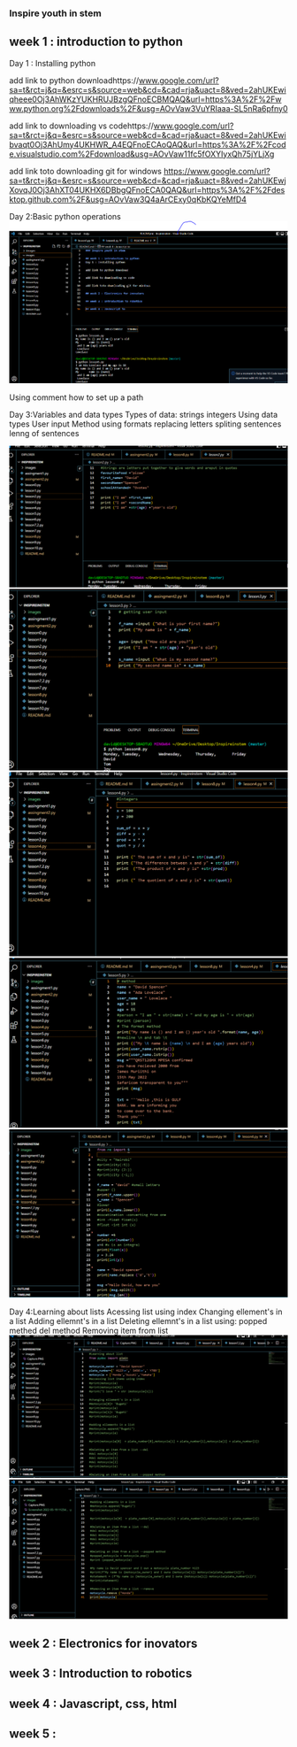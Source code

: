 ### Inspire youth in stem

## week 1 : introduction to python
Day 1 : Installing python

add link to python downloadhttps://www.google.com/url?sa=t&rct=j&q=&esrc=s&source=web&cd=&cad=rja&uact=8&ved=2ahUKEwiqheee0Oj3AhWKzYUKHRUJBzgQFnoECBMQAQ&url=https%3A%2F%2Fwww.python.org%2Fdownloads%2F&usg=AOvVaw3VuYRIaaa-SL5nRa6pfny0


add link to downloading vs codehttps://www.google.com/url?sa=t&rct=j&q=&esrc=s&source=web&cd=&cad=rja&uact=8&ved=2ahUKEwibvaqt0Oj3AhUmy4UKHWR_A4EQFnoECAoQAQ&url=https%3A%2F%2Fcode.visualstudio.com%2Fdownload&usg=AOvVaw11fc5fOXYIyxQh75jYLjXg


add link toto downloading git for windows
https://www.google.com/url?sa=t&rct=j&q=&esrc=s&source=web&cd=&cad=rja&uact=8&ved=2ahUKEwjXovqJ0Oj3AhXT04UKHX6DBbgQFnoECA0QAQ&url=https%3A%2F%2Fdesktop.github.com%2F&usg=AOvVaw3Q4aArCExy0qKbKQYeMfD4

Day 2:Basic python operations
![lesson 1 ](./images/Capture.PNG)


Using comment 
how to set up a path

Day 3:Variables and data types
Types of data: strings
               integers
Using data types
User input 
Method
using formats
replacing letters 
spliting sentences 
lenng of sentences


![lesson 2 ](./images/Capture4.PNG)
![lesson 3 ](./images/Capture5.PNG)
![lesson 4 ](./images/Capture6.PNG)
![lesson 5 ](./images/Capture7.PNG)
![lesson 6 ](./images/Capture8.PNG)

Day 4:Learning about lists 
Acessing list using index
Changing ellement's in a list
Adding ellemnt's in a list
Deleting ellemnt's in a list using:
         popped methed
         del method
Removing item from list         
![lesson 7](./images/Capture2.png)
![lesson 7](./images/Capture3.png)


## week 2 : Electronics for inovators

## week 3 : Introduction to robotics

## week 4 : Javascript, css, html

## week 5 :